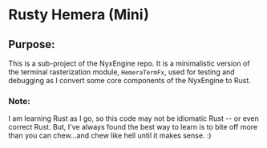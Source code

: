 # Rusty Hemera (Mini)

## Purpose:

This is a sub-project of the NyxEngine repo. It is a minimalistic version of the terminal rasterization module, `HemeraTermFx`, used for testing and debugging as I convert some core components of the NyxEngine to Rust.

### Note:

I am learning Rust as I go, so this code may not be idiomatic Rust -- or even correct Rust. But, I've always found the best way to learn is to bite off more than you can chew...and chew like hell until it makes sense. :)